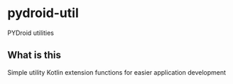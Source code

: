 # pydroid-util
PYDroid utilities

## What is this

Simple utility Kotlin extension functions for easier application development
